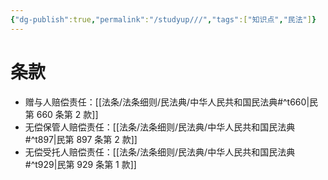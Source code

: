 ```yaml
---
{"dg-publish":true,"permalink":"/studyup///","tags":["知识点","民法"]}
---
```


# 条款
- 赠与人赔偿责任：[[法条/法条细则/民法典/中华人民共和国民法典#^t660\|民第 660 条第 2 款]]
- 无偿保管人赔偿责任：[[法条/法条细则/民法典/中华人民共和国民法典#^t897\|民第 897 条第 2 款]]
- 无偿受托人赔偿责任：[[法条/法条细则/民法典/中华人民共和国民法典#^t929\|民第 929 条第 1 款]]

